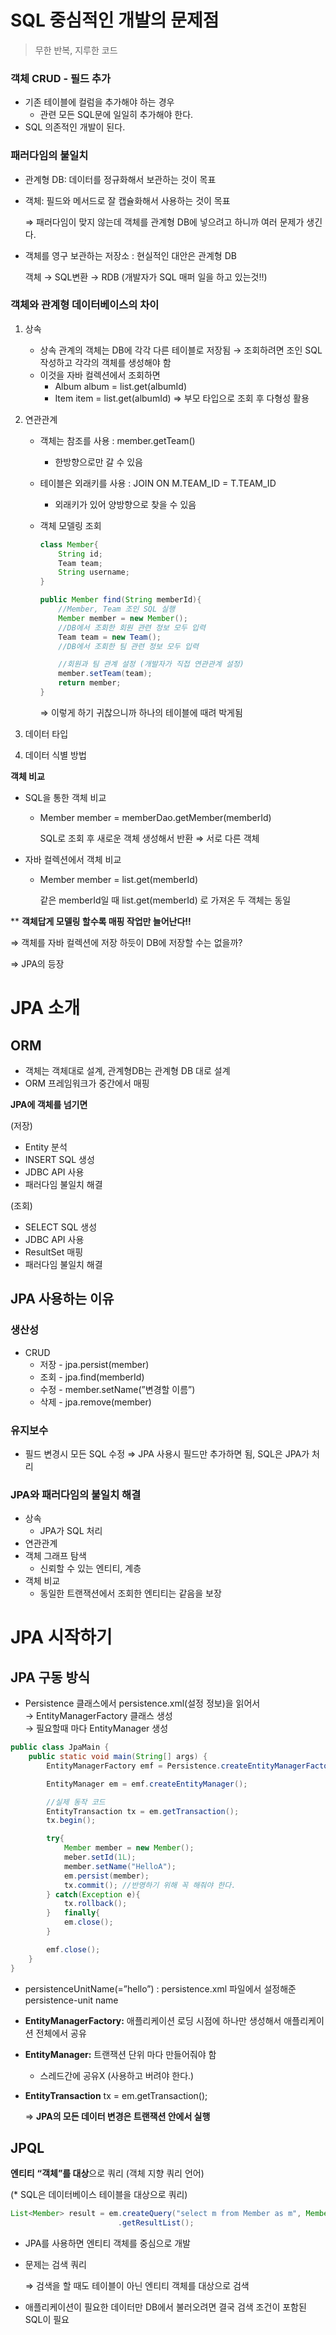 # SQL 중심적인 개발의 문제점

> 무한 반복, 지루한 코드
> 

### 객체 CRUD - 필드 추가

- 기존 테이블에 컬럼을 추가해야 하는 경우
    - 관련 모든 SQL문에 일일히 추가해야 한다.
- SQL 의존적인 개발이 된다.

### 패러다임의 불일치

- 관계형 DB: 데이터를 정규화해서 보관하는 것이 목표
- 객체: 필드와 메서드로 잘 캡슐화해서 사용하는 것이 목표
    
    ⇒ 패러다임이 맞지 않는데 객체를 관계형 DB에 넣으려고 하니까 여러 문제가 생긴다.
    

- 객체를 영구 보관하는 저장소 : 현실적인 대안은 관계형 DB
    
    객체 → SQL변환 → RDB  (개발자가 SQL 매퍼 일을 하고 있는것!!)
    

### 객체와 관계형 데이터베이스의 차이

1. 상속
    - 상속 관계의 객체는 DB에 각각 다른 테이블로 저장됨 → 조회하려면 조인 SQL 작성하고 각각의 객체를 생성해야 함
    - 이것을 자바 컬렉션에서 조회하면
        - Album album = list.get(albumId)
        - Item item = list.get(albumId) ⇒ 부모 타입으로 조회 후 다형성 활용
2. 연관관계
    - 객체는 참조를 사용 : member.getTeam()
        - 한방향으로만 갈 수 있음
    - 테이블은 외래키를 사용 : JOIN ON M.TEAM_ID = T.TEAM_ID
        - 외래키가 있어 양방향으로 찾을 수 있음
    - 객체 모델링 조회
        
        ```java
        class Member{
        	String id;
        	Team team;
        	String username;
        }
        
        public Member find(String memberId){
        	//Member, Team 조인 SQL 실행
        	Member member = new Member();
        	//DB에서 조회한 회원 관련 정보 모두 입력
        	Team team = new Team();
        	//DB에서 조회한 팀 관련 정보 모두 입력
        
        	//회원과 팀 관계 설정 (개발자가 직접 연관관계 설정)
        	member.setTeam(team);
        	return member;
        }
        ```
        
        ⇒ 이렇게 하기 귀찮으니까 하나의 테이블에 때려 박게됨
        
    
3. 데이터 타입
4. 데이터 식별 방법

**객체 비교**

- SQL을 통한 객체 비교
    - Member member = memberDao.getMember(memberId)
        
        SQL로 조회 후 새로운 객체 생성해서 반환 ⇒ 서로 다른 객체
        
- 자바 컬렉션에서 객체 비교
    - Member member = list.get(memberId)
        
        같은 memberId일 때 list.get(memberId) 로 가져온 두 객체는 동일   
           
           
** **객체답게 모델링 할수록 매핑 작업만 늘어난다!!**

⇒ 객체를 자바 컬렉션에 저장 하듯이 DB에 저장할 수는 없을까? 

⇒ JPA의 등장

# JPA 소개

## ORM

- 객체는 객체대로 설계, 관계형DB는 관계형 DB 대로 설계
- ORM 프레임워크가 중간에서 매핑

**JPA에 객체를 넘기면**

(저장)

- Entity 분석
- INSERT SQL 생성
- JDBC API 사용
- 패러다임 불일치 해결

(조회)

- SELECT SQL 생성
- JDBC API 사용
- ResultSet 매핑
- 패러다임 불일치 해결

## JPA 사용하는 이유

### 생산성

- CRUD
    - 저장 - jpa.persist(member)
    - 조회 - jpa.find(memberId)
    - 수정 - member.setName(”변경할 이름”)
    - 삭제 - jpa.remove(member)

### 유지보수

- 필드 변경시 모든 SQL 수정 ⇒ JPA 사용시 필드만 추가하면 됨, SQL은 JPA가 처리

### JPA와 패러다임의 불일치 해결

- 상속
    - JPA가 SQL 처리
- 연관관계
- 객체 그래프 탐색
    - 신뢰할 수 있는 엔티티, 계층
- 객체 비교
    - 동일한 트랜잭션에서 조회한 엔티티는 같음을 보장

# JPA 시작하기

## JPA 구동 방식

- Persistence 클래스에서 persistence.xml(설정 정보)을 읽어서    
    → EntityManagerFactory 클래스 생성     
    → 필요할때 마다 EntityManager 생성
    

```java
public class JpaMain {
    public static void main(String[] args) {
        EntityManagerFactory emf = Persistence.createEntityManagerFactory("hello");

        EntityManager em = emf.createEntityManager();

        //실제 동작 코드
        EntityTransaction tx = em.getTransaction();
        tx.begin();

        try{
            Member member = new Member();
            meber.setId(1L);
            member.setName("HelloA");
            em.persist(member);
            tx.commit(); //반영하기 위해 꼭 해줘야 한다.
        } catch(Exception e){
            tx.rollback();
        }	finally{
            em.close();
        }

        emf.close();
    }
}
```

- persistenceUnitName(=”hello”) : persistence.xml 파일에서 설정해준 persistence-unit name
- **EntityManagerFactory:** 애플리케이션 로딩 시점에 하나만 생성해서 애플리케이션 전체에서 공유
- **EntityManager:** 트랜잭션 단위 마다 만들어줘야 함
    - 스레드간에 공유X (사용하고 버려야 한다.)
- **EntityTransaction** tx = em.getTransaction();
    
    ⇒ **JPA의 모든 데이터 변경은 트랜잭션 안에서 실행**    


## JPQL

**엔티티** **“객체”를 대상**으로 쿼리 (객체 지향 쿼리 언어)

(* SQL은 데이터베이스 테이블을 대상으로 쿼리)

```java
List<Member> result = em.createQuery("select m from Member as m", Member.class)
						.getResultList();
```

- JPA를 사용하면 엔티티 객체를 중심으로 개발
- 문제는 검색 쿼리
    
    ⇒ 검색을 할 때도 테이블이 아닌 엔티티 객체를 대상으로 검색
    
- 애플리케이션이 필요한 데이터만 DB에서 불러오려면 결국 검색 조건이 포함된 SQL이 필요
